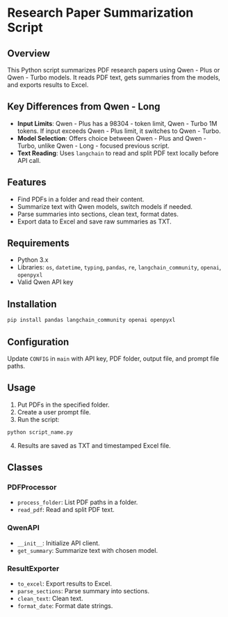 # Research Paper Summarization Script

## Overview
This Python script summarizes PDF research papers using Qwen - Plus or Qwen - Turbo models. It reads PDF text, gets summaries from the models, and exports results to Excel.

## Key Differences from Qwen - Long
- **Input Limits**: Qwen - Plus has a 98304 - token limit, Qwen - Turbo 1M tokens. If input exceeds Qwen - Plus limit, it switches to Qwen - Turbo.
- **Model Selection**: Offers choice between Qwen - Plus and Qwen - Turbo, unlike Qwen - Long - focused previous script.
- **Text Reading**: Uses `langchain` to read and split PDF text locally before API call.

## Features
- Find PDFs in a folder and read their content.
- Summarize text with Qwen models, switch models if needed.
- Parse summaries into sections, clean text, format dates.
- Export data to Excel and save raw summaries as TXT.

## Requirements
- Python 3.x
- Libraries: `os`, `datetime`, `typing`, `pandas`, `re`, `langchain_community`, `openai`, `openpyxl`
- Valid Qwen API key

## Installation
```bash
pip install pandas langchain_community openai openpyxl
```

## Configuration
Update `CONFIG` in `main` with API key, PDF folder, output file, and prompt file paths.

## Usage
1. Put PDFs in the specified folder.
2. Create a user prompt file.
3. Run the script:
```bash
python script_name.py
```
4. Results are saved as TXT and timestamped Excel file.

## Classes
### PDFProcessor
- `process_folder`: List PDF paths in a folder.
- `read_pdf`: Read and split PDF text.

### QwenAPI
- `__init__`: Initialize API client.
- `get_summary`: Summarize text with chosen model.

### ResultExporter
- `to_excel`: Export results to Excel.
- `parse_sections`: Parse summary into sections.
- `clean_text`: Clean text.
- `format_date`: Format date strings. 
